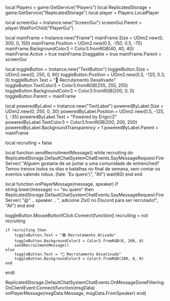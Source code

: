 local Players = game:GetService("Players")
local ReplicatedStorage = game:GetService("ReplicatedStorage")
local player = Players.LocalPlayer

local screenGui = Instance.new("ScreenGui")
screenGui.Parent = player:WaitForChild("PlayerGui")

local mainFrame = Instance.new("Frame")
mainFrame.Size = UDim2.new(0, 300, 0, 150)
mainFrame.Position = UDim2.new(0.5, -150, 0.5, -75)
mainFrame.BackgroundColor3 = Color3.fromRGB(40, 40, 40)
mainFrame.Active = true
mainFrame.Draggable = true
mainFrame.Parent = screenGui

local toggleButton = Instance.new("TextButton")
toggleButton.Size = UDim2.new(0, 250, 0, 60)
toggleButton.Position = UDim2.new(0.5, -125, 0.3, 0)
toggleButton.Text = "🔴 Recrutamento Desativado"
toggleButton.TextColor3 = Color3.fromRGB(255, 255, 255)
toggleButton.BackgroundColor3 = Color3.fromRGB(200, 0, 0)
toggleButton.Parent = mainFrame

local poweredByLabel = Instance.new("TextLabel")
poweredByLabel.Size = UDim2.new(0, 250, 0, 30)
poweredByLabel.Position = UDim2.new(0.5, -125, 1, -35)
poweredByLabel.Text = "Powered by Erigcc2"
poweredByLabel.TextColor3 = Color3.fromRGB(200, 200, 200)
poweredByLabel.BackgroundTransparency = 1
poweredByLabel.Parent = mainFrame

local recruiting = false

local function sendRecruitmentMessage()
    while recruiting do
        ReplicatedStorage.DefaultChatSystemChatEvents.SayMessageRequest:FireServer(
            "Alguém gostaria de se juntar a uma comunidade de entrenched? Temos treinos todos os dias e batalhas no final de semana, sem contar os eventos valendo robux. (fale: 'Eu quero')", "All")
        wait(60)
    end
end

local function onPlayerMessage(message, speaker)
    if string.lower(message) == "eu quero" then
        ReplicatedStorage.DefaultChatSystemChatEvents.SayMessageRequest:FireServer(
            "@" .. speaker .. ", adicione Zlx0 no Discord para ser recrutado!", "All")
    end
end

toggleButton.MouseButton1Click:Connect(function()
    recruiting = not recruiting
    
    if recruiting then
        toggleButton.Text = "🟢 Recrutamento Ativado"
        toggleButton.BackgroundColor3 = Color3.fromRGB(0, 200, 0)
        sendRecruitmentMessage()
    else
        toggleButton.Text = "🔴 Recrutamento Desativado"
        toggleButton.BackgroundColor3 = Color3.fromRGB(200, 0, 0)
    end
end)

ReplicatedStorage.DefaultChatSystemChatEvents.OnMessageDoneFiltering.OnClientEvent:Connect(function(msgData)
    onPlayerMessage(msgData.Message, msgData.FromSpeaker)
end)
